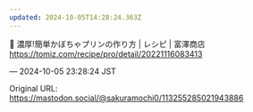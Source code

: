 ```yaml
---
updated: 2024-10-05T14:28:24.363Z
---
```


<p>👀 濃厚!簡単かぼちゃプリンの作り方 | レシピ | 富澤商店<br /><a href="https://tomiz.com/recipe/pro/detail/20221116083413" target="_blank" rel="nofollow noopener noreferrer" translate="no"><span class="invisible">https://</span><span class="ellipsis">tomiz.com/recipe/pro/detail/20</span><span class="invisible">221116083413</span></a></p>

&mdash; 2024-10-05 23:28:24 JST

Original URL: https://mastodon.social/@sakuramochi0/113255285021943886
